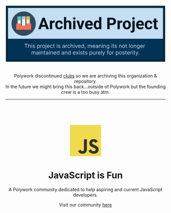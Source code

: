 <div>
    <img src="https://raw.githubusercontent.com/zrosenbauer/art/main/banners/banner_archived.png" alt="Archived Project" />
    <br />
    <br />
    <p align="center">
        Polywork discontinued <a href="https://blog.polywork.com/polywork-founder-product-update/">clubs</a> so we are archiving this organization & repository. 
        <br />
        In the future we might bring this back...outside of Polywork but the founding crew is a too busy atm.
    </p>
</div>
<hr />
<br />
<br />
<br />

<p align="center">
  <img src="https://github.com/devicons/devicon/blob/master/icons/javascript/javascript-original.svg" title="JavaScript" alt="JavaScript" width="100" height="100"/>
</p>
<h1 align="center">
<strong>JavaScript is Fun</strong>
</h1>
<p align="center">
A Polywork community dedicated to help aspiring and current JavaScript developers.
</p>
<p align="center">
Visit our community <a href="https://www.polywork.com/clubs/javascript-is-fun">here</a>
</p>
